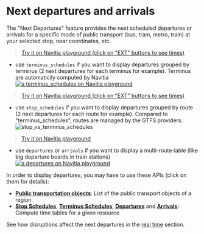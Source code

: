 <h1 id="next_departures_and_arrivals">Next departures and arrivals</h1>

The "Next Departures" feature provides the next scheduled departures or arrivals
for a specific mode of public transport (bus, tram, metro, train) at your selected stop, near coordinates, etc.

>[Try it on Navitia playground (click on "EXT" buttons to see times)](https://playground.navitia.io/play.html?request=https%3A%2F%2Fapi.navitia.io%2Fv1%2Fcoverage%2Fsandbox%2Fstop_areas%2Fstop_area%253ARAT%253ASA%253AGDLYO%2Fterminus_schedules%3Fitems_per_schedule%3D2%26&token=3b036afe-0110-4202-b9ed-99718476c2e0)

* use `terminus_schedules` if you want to display departures grouped by terminus (2 next departures for each terminus for example). Terminus are automaticily computed by Navitia
[![a terminus_schedules on Navitia playground](https://upload.wikimedia.org/wikipedia/commons/thumb/7/7d/Panneau_SIEL_couleurs_Paris-Op%C3%A9ra.jpg/640px-Panneau_SIEL_couleurs_Paris-Op%C3%A9ra.jpg)](https://playground.navitia.io/play.html?request=https%3A%2F%2Fapi.navitia.io%2Fv1%2Fcoverage%2Fsandbox%2Fstop_areas%2Fstop_area%253ARAT%253ASA%253AGDLYO%2Fstop_schedules%3Fitems_per_schedule%3D2%26&token=3b036afe-0110-4202-b9ed-99718476c2e0)

>[Try it on Navitia playground (click on "EXT" buttons to see times)](https://playground.navitia.io/play.html?request=https%3A%2F%2Fapi.navitia.io%2Fv1%2Fcoverage%2Fsandbox%2Fstop_areas%2Fstop_area%253ARAT%253ASA%253AGDLYO%2Fstop_schedules%3Fitems_per_schedule%3D2%26&token=3b036afe-0110-4202-b9ed-99718476c2e0)

* use `stop_schedules` if you want to display departures grouped by route (2 next departures for each route for example). Compared to "terminus_schedules", routes are managed by the GTFS providers.
![stop_vs_terminus_schedules](/images/stop_vs_terminus_schedules.png)

>[Try it on Navitia playground](https://playground.navitia.io/play.html?request=https%3A%2F%2Fapi.navitia.io%2Fv1%2Fcoverage%2Fsandbox%2Fstop_areas%2Fstop_area%253ARAT%253ASA%253AGDLYO%2Fstop_schedules%3Fitems_per_schedule%3D2%26&token=3b036afe-0110-4202-b9ed-99718476c2e0)

* use `departures` or `arrivals` if you want to display a multi-route table (like big departure boards in train stations)
[![a departures on Navitia playground](https://upload.wikimedia.org/wikipedia/commons/thumb/c/c7/Display_at_bus_stop_sign_in_Karlovo_n%C3%A1m%C4%9Bst%C3%AD%2C_T%C5%99eb%C3%AD%C4%8D%2C_T%C5%99eb%C3%AD%C4%8D_District.JPG/640px-Display_at_bus_stop_sign_in_Karlovo_n%C3%A1m%C4%9Bst%C3%AD%2C_T%C5%99eb%C3%AD%C4%8D%2C_T%C5%99eb%C3%AD%C4%8D_District.JPG)](https://playground.navitia.io/play.html?request=https%3A%2F%2Fapi.navitia.io%2Fv1%2Fcoverage%2Fsandbox%2Fstop_areas%2Fstop_area%253ARAT%253ASA%253AGDLYO%2Fdepartures%3F&token=3b036afe-0110-4202-b9ed-99718476c2e0)

In order to display departures, you may have to use these APIs (click on them for details):

-   **[Public transportation objects](#pt-ref)**: List of the public transport
    objects of a region
-   **[Stop Schedules](#stop-schedules)**, **[Terminus Schedules](#terminus-schedules)**, **[Departures](#departures)** and **[Arrivals](#arrivals)**:
Compute time tables for a given resource

See how disruptions affect the next departures in the [real time](#realtime) section.
